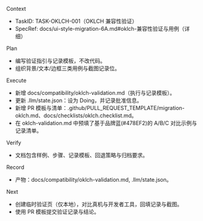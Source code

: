 Context
- TaskID: TASK-OKLCH-001（OKLCH 兼容性验证）
- SpecRef: docs/ui-style-migration-6A.md#oklch-兼容性验证与用例（详细）

Plan
- 编写验证指引与记录模板，不改代码。
- 组织背景/文本/边框三类用例与截图记录位。

Execute
- 新增 docs/compatibility/oklch-validation.md（执行与记录模板）。
- 更新 .llm/state.json：设为 Doing，并记录批准信息。
- 新增 PR 模板与清单：.github/PULL_REQUEST_TEMPLATE/migration-oklch.md、docs/checklists/oklch.checklist.md。
- 在 oklch-validation.md 中预填了基于品牌蓝(#478EF2)的 A/B/C 对比示例与记录清单。

Verify
- 文档包含样例、步骤、记录模板、回退策略与归档要求。

Record
- 产物：docs/compatibility/oklch-validation.md, .llm/state.json。

Next
- 创建临时验证页（仅本地），对比真机与开发者工具，回填记录与截图。
- 使用 PR 模板提交验证记录与结论。
